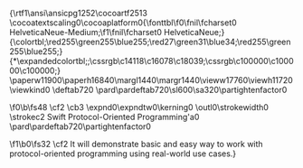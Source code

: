 {\rtf1\ansi\ansicpg1252\cocoartf2513
\cocoatextscaling0\cocoaplatform0{\fonttbl\f0\fnil\fcharset0 HelveticaNeue-Medium;\f1\fnil\fcharset0 HelveticaNeue;}
{\colortbl;\red255\green255\blue255;\red27\green31\blue34;\red255\green255\blue255;}
{\*\expandedcolortbl;;\cssrgb\c14118\c16078\c18039;\cssrgb\c100000\c100000\c100000;}
\paperw11900\paperh16840\margl1440\margr1440\vieww17760\viewh11720\viewkind0
\deftab720
\pard\pardeftab720\sl600\sa320\partightenfactor0

\f0\b\fs48 \cf2 \cb3 \expnd0\expndtw0\kerning0
\outl0\strokewidth0 \strokec2 Swift Protocol-Oriented Programming\'a0\
\pard\pardeftab720\partightenfactor0

\f1\b0\fs32 \cf2 It will demonstrate basic and easy way to work with protocol-oriented programming using real-world use cases.}